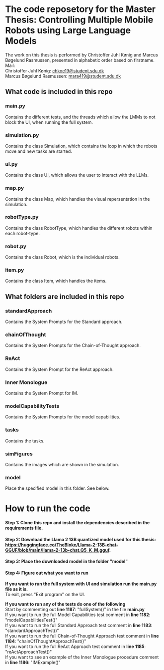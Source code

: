 # The code reposetory for the Master Thesis: Controlling Multiple Mobile Robots using Large Language Models
The work on this thesis is performed by Christoffer Juhl Kønig and Marcus Bøgelund Rasmussen, presented in alphabetic order based on firstname. \
Mail:\
Christoffer Juhl Kønig: chkoe19@student.sdu.dk \
Marcus Bøgelund Rasmussen: mara419@student.sdu.dk

## What code is included in this repo
### main.py
Contains the different tests, and the threads which allow the LMMs to not block the UI, when running the full system.
### simulation.py
Contains the class Simulation, which contains the loop in which the robots move and new tasks are started.
### ui.py
Contains the class UI, which allows the user to interact with the LLMs.
### map.py
Contains the class Map, which handles the visual repersentation in the simulation.
### robotType.py
Contains the class RobotType, which handles the different robots within each robot-type.
### robot.py
Contains the class Robot, which is the individual robots.
### item.py
Contains the class Item, which handles the items.

## What folders are included in this repo
### standardApproach
Contains the System Prompts for the Standard approach.
### chainOfThought
Contains the System Prompts for the Chain-of-Thought approach.
### ReAct
Contains the System Prompt for the ReAct approach.
### Inner Monologue
Contains the System Prompt for IM.
### modelCapabilityTests
Contains the System Prompts for the model capabilities.
### tasks
Contains the tasks.
### simFigures
Contains the images which are shown in the simulation.
### model
Place the specified model in this folder. See below.

# How to run the code
#### Step 1: Clone this repo and install the dependencies described in the requirements file.
#### Step 2: Download the Llama 2 13B quantized model used for this thesis: https://huggingface.co/TheBloke/Llama-2-13B-chat-GGUF/blob/main/llama-2-13b-chat.Q5_K_M.gguf.
#### Step 3: Place the downloaded model in the folder "model"
#### Step 4: Figure out what you want to run
**If you want to run the full system with UI and simulation run the main.py file as it is.** \
To exit, press "Exit program" on the UI.

**If you want to run any of the tests do one of the following** \
Start by commenting out **line 1187**: "fullSystem()" in the file **main.py** \
If you want to run the full Model Capabilities test comment in **line 1182**: "modelCapabilitiesTest()"  \
If you want to run the full Standard Approach test comment in **line 1183**: "standardApproachTest()" \
If you want to run the full Chain-of-Thought Approach test comment in **line 1184**: "chainOfThoughtApproachTest()" \
If you want to run the full ReAct Approach test comment in **line 1185**: "reActApproachTest()" \
If you want to see an example of the Inner Monologue procedure comment in **line 1186**: "IMExample()" 
